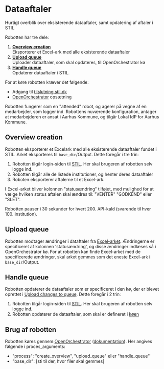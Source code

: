 # Dataaftaler

Hurtigt overblik over eksisterende dataaftaler, samt opdatering af aftaler i STIL.

Robotten har tre dele:
1. **[Overview creation](#overview-creation)** <br>
    Eksporterer et Excel-ark med alle eksisterende dataaftaler
2. **[Upload queue](#upload-queue)** <br>
    Uploader dataaftaler, som skal opdateres, til OpenOrchestrator kø
3. **[Handle queue](#handle-queue)** <br>
    Opdaterer dataaftaler i STIL.

For at køre robotten kræver det følgende:
- Adgang til [tilslutning.stil.dk](https://tilslutning.stil.dk)
- [OpenOrchestrator](https://pypi.org/project/OpenOrchestrator/) opsætning

Robotten fungerer som en "attended" robot, og agerer på vegne af en medarbejder, som logger ind.
Robottens nuværende konfiguration, antager at medarbejderen er ansat i Aarhus Kommune, og tilgår Lokal IdP for Aarhus Kommune.

## Overview creation

Robotten eksporterer et Excelark med alle eksisterende dataaftaler fundet i STIL. Arket eksporteres til `base_dir`/Output.
Dette foregår i tre trin:
1. Robotten tilgår login-siden til [STIL](https://tilslutning.stil.dk). Her skal brugeren af robotten selv logge ind.
2. Robotten tilgår alle de listede institutioner, og henter deres dataaftaler
3. Roboten eksporterer aftalerne til et Excel-ark.

I Excel-arket bliver kolonnen "statusændring" tilføjet, med mulighed for at vælge hvilken status aftalen skal ændres til: "VENTER" "GODKEND" eller "SLET".

Robotten pauser i 30 sekunder for hvert 200. API-kald (svarende til hver 100. institution).

## Upload queue

Robotten modtager ændringer i dataftaler fra [Excel-arket](#overview-creation).
Ændringerne er specificeret af kolonnen 'statusændring', og disse ændringer indlæses så i OpenOrchestrator kø.
For at robotten kan finde Excel-arket med de specificerede ændringer, skal arket gemmes som det eneste Excel-ark i `base_dir`/Output.

## Handle queue

Robotten opdaterer de dataaftaler som er specificeret i den kø, der er blevet oprettet i [Upload changes to queue](#upload-changes-to-queue).
Dette foregår i 2 trin:
1. Robotten tilgår login-siden til [STIL](https://tilslutning.stil.dk). Her skal brugeren af robotten selv logge ind.
2. Robotten opdaterer de dataaftaler, som skal er defineret i [køen](#upload-changes-to-queue)

## Brug af robotten

Robotten køres gennem [OpenOrchestrator](https://pypi.org/project/OpenOrchestrator/) ([dokumentation](https://itk-dev-rpa.github.io/OpenOrchestrator-docs/)). Her angives følgende i proces_arguments:
- "process": "create_overview", "upload_queue" eller "handle_queue"
- "base_dir": [sti til der, hvor filer skal gemmes] 
